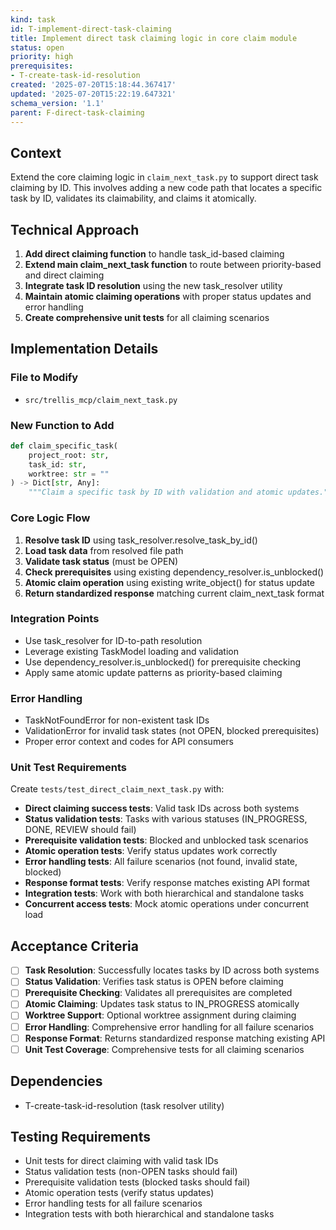```yaml
---
kind: task
id: T-implement-direct-task-claiming
title: Implement direct task claiming logic in core claim module
status: open
priority: high
prerequisites:
- T-create-task-id-resolution
created: '2025-07-20T15:18:44.367417'
updated: '2025-07-20T15:22:19.647321'
schema_version: '1.1'
parent: F-direct-task-claiming
---
```

## Context

Extend the core claiming logic in `claim_next_task.py` to support direct task claiming by ID. This involves adding a new code path that locates a specific task by ID, validates its claimability, and claims it atomically.

## Technical Approach

1. **Add direct claiming function** to handle task_id-based claiming
2. **Extend main claim_next_task function** to route between priority-based and direct claiming
3. **Integrate task ID resolution** using the new task_resolver utility
4. **Maintain atomic claiming operations** with proper status updates and error handling
5. **Create comprehensive unit tests** for all claiming scenarios

## Implementation Details

### File to Modify
- `src/trellis_mcp/claim_next_task.py`

### New Function to Add
```python
def claim_specific_task(
    project_root: str, 
    task_id: str, 
    worktree: str = ""
) -> Dict[str, Any]:
    """Claim a specific task by ID with validation and atomic updates."""
```

### Core Logic Flow
1. **Resolve task ID** using task_resolver.resolve_task_by_id()
2. **Load task data** from resolved file path
3. **Validate task status** (must be OPEN)
4. **Check prerequisites** using existing dependency_resolver.is_unblocked()
5. **Atomic claim operation** using existing write_object() for status update
6. **Return standardized response** matching current claim_next_task format

### Integration Points
- Use task_resolver for ID-to-path resolution
- Leverage existing TaskModel loading and validation
- Use dependency_resolver.is_unblocked() for prerequisite checking
- Apply same atomic update patterns as priority-based claiming

### Error Handling
- TaskNotFoundError for non-existent task IDs
- ValidationError for invalid task states (not OPEN, blocked prerequisites)
- Proper error context and codes for API consumers

### Unit Test Requirements
Create `tests/test_direct_claim_next_task.py` with:
- **Direct claiming success tests**: Valid task IDs across both systems
- **Status validation tests**: Tasks with various statuses (IN_PROGRESS, DONE, REVIEW should fail)
- **Prerequisite validation tests**: Blocked and unblocked task scenarios
- **Atomic operation tests**: Verify status updates work correctly
- **Error handling tests**: All failure scenarios (not found, invalid state, blocked)
- **Response format tests**: Verify response matches existing API format
- **Integration tests**: Work with both hierarchical and standalone tasks
- **Concurrent access tests**: Mock atomic operations under concurrent load

## Acceptance Criteria

- [ ] **Task Resolution**: Successfully locates tasks by ID across both systems
- [ ] **Status Validation**: Verifies task status is OPEN before claiming
- [ ] **Prerequisite Checking**: Validates all prerequisites are completed
- [ ] **Atomic Claiming**: Updates task status to IN_PROGRESS atomically
- [ ] **Worktree Support**: Optional worktree assignment during claiming
- [ ] **Error Handling**: Comprehensive error handling for all failure scenarios
- [ ] **Response Format**: Returns standardized response matching existing API
- [ ] **Unit Test Coverage**: Comprehensive tests for all claiming scenarios

## Dependencies
- T-create-task-id-resolution (task resolver utility)

## Testing Requirements
- Unit tests for direct claiming with valid task IDs
- Status validation tests (non-OPEN tasks should fail)
- Prerequisite validation tests (blocked tasks should fail)
- Atomic operation tests (verify status updates)
- Error handling tests for all failure scenarios
- Integration tests with both hierarchical and standalone tasks